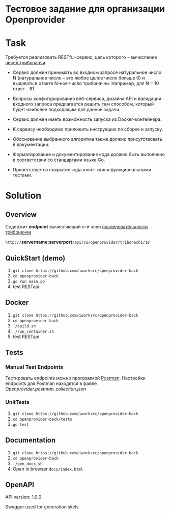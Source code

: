 # Тестовое задание для организации Openprovider

# Task

Требуется реализовать RESTful-сервис, цель которого - вычисление [чисел трибоначчи](https://oeis.org/A000073/list).


* Сервис должен принимать во входном запросе натуральное число N (натуральное число – это любое целое число больше 0) и выдавать в ответе N-ное число трибоначчи. Например, для N = 10 ответ - 81.



* Вопросы конфигурирования веб-сервиса, дизайна API и валидации входного запроса предлагается решить тем способом, который будет наиболее подходящим для данной задачи.



* Сервис должен иметь возможность запуска из Docker-контейнера.



* К сервису необходимо приложить инструкцию по сборке и запуску.

* Обоснование выбранного алгоритма также должно присутствовать в документации.

* Форматирование и документирование кода должно быть выполнено в соответствии со стандартами языка Go.

* Приветствуется покрытие кода юнит- и/или функциональными тестами.



# Solution

## Overview

Содержит **endpoint** вычисляющий n-й член [последовательности трибоначчи](https://oeis.org/A000073/list)

```http://```**servername:serverport**```/api/v1/openprovider/tribonachi/10```

## QuickStart (demo)
1. ```git clone https://github.com/iworksrc/openprovider-back```
2. ```cd openprovider-back```
3. ```go run main.go```
4. test RESTapi


## Docker

1. ```git clone https://github.com/iworksrc/openprovider-back```
2. ```cd openprovider-back```
3. ```./build.sh```
4. ```./run_container.sh```
5. test RESTapi

## Tests
### Manual Test Endpoints
Тестировать endpoints можно программой [Postman](https://www.getpostman.com/apps).
Настройки endpoints для Postman находятся в файле *Openprovider.postman_collection.json*

### UnitTests

1. ```git clone https://github.com/iworksrc/openprovider-back```
2. ```cd openprovider-back/tests```
3. ```go test```

## Documentation

1. ```git clone https://github.com/iworksrc/openprovider-back```
2. ```cd openprovider-back```
3. ```./gen_docs.sh```
4. Open in browser ``docs/index.html``
 
## OpenAPI
API version: 1.0.0

Swagger used for generation skels

